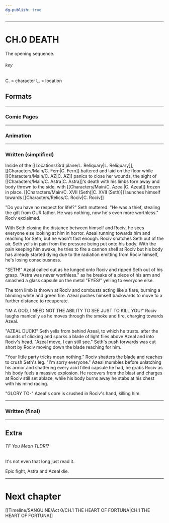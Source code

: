 ```yaml
---
dg-publish: true
---
```


___
# CH.0 DEATH

The opening sequence.
###### key
C. = character
L. = location


## Formats
---
### Comic Pages



---
### Animation




---
### Written (simplified)

Inside of the [[Locations/3rd plane/L. Reliquary\|L. Reliquary]],
[[Characters/Main/C. Fern\|C. Fern]] battered and laid on the floor while [[Characters/Main/C. AZ\|C. AZ]] panics to close her wounds, the sight of [[Characters/Main/C. Astra\|C. Astra]]'s death with his limbs torn away and body thrown to the side, with [[Characters/Main/C. Azeal\|C. Azeal]] frozen in place. [[Characters/Main/C. XVII (Seth)\|C. XVII (Seth)]] launches himself towards [[Characters/Relics/C. Rociv\|C. Rociv]]

"Do you have no respect for life!?" Seth muttered.
"He was a thief, stealing the gift from OUR father. He was nothing, now he's even more worthless." Rociv exclaimed.

With Seth closing the distance between himself and Rociv, he sees everyone else looking at him in horror. Azeal running towards him and reaching for Seth, but he wasn't fast enough. Rociv snatches Seth out of the air, Seth yells in pain from the pressure being put onto his body. With the pain keeping him awake, he tries to fire a cannon shell at Rociv but his body has already started dying due to the radiation emitting from Rociv himself, he's losing consciousness.

"SETH!" Azeal called out as he lunged onto Rociv and ripped Seth out of his grasp. "Astra was never worthless." as he breaks of a piece of his arm  and smashed a glass capsule on the metal "EYES!" yelling to everyone else.

The torn limb is thrown at Rociv and combusts acting like a flare, burning a blinding white and green fire. Azeal pushes himself backwards to move to a further distance to recuperate.

"IM A GOD, I NEED NOT THE ABILITY TO SEE JUST TO KILL YOU!" Rociv laughs manically as he moves through the smoke and fire, charging towards Azeal. 

"AZEAL DUCK!" Seth yells from behind Azeal, to which he trusts. after the sounds of clicking and sparks a blade of light flies above Azeal and into Rociv's head. "Azeal move, I can still see." Seth's push forwards was cut short by Rociv moving down the blade reaching for him.

"Your little party tricks mean nothing." Rociv shatters the blade and reaches to crush Seth's leg. "I'm sorry everyone." Azeal mumbles before unlatching his armor and shattering every acid filled capsule he had, he grabs Rociv as his body fuels a massive explosion. He recovers from the blast and charges at Rociv still set ablaze, while his body burns away he stabs at his chest with his mind racing.

"GLORY TO-" Azeal's core is crushed in Rociv's hand, killing him.

---
### Written (final)




___
## Extra

###### TF You Mean TLDR!?
It's not even that long just read it.

Epic fight, Astra and Azeal die.


---
# Next chapter 
[[Timeline/SANGUINE/Act 0/CH.1 THE HEART OF FORTUNA\|CH.1 THE HEART OF FORTUNA]]